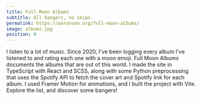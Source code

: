 ```yaml
---
title: Full Moon Albums
subtitle: All bangers, no skips.
permalink: https://aaronson.org/full-moon-albums/
image: albums.jpg
position: 0
---
```


I listen to a lot of music. Since 2020, I've been logging every album I've listened to and rating each one with a moon emoji. Full Moon Albums documents the albums that are out of this world. I made the site in TypeScript with React and SCSS, along with some Python preprocessing that uses the Spotify API to fetch the cover art and Spotify link for each album. I used Framer Motion for animations, and I built the project with Vite. Explore the list, and discover some bangers!